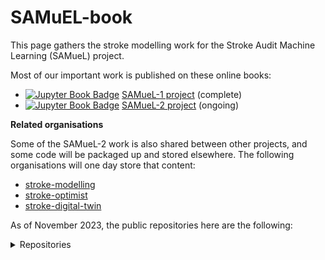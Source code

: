 # SAMuEL-book

This page gathers the stroke modelling work for the Stroke Audit Machine Learning (SAMueL) project.

Most of our important work is published on these online books:

+ [![Jupyter Book Badge][jupyterbooks-img]][samuel1-book-link] [SAMueL-1 project][samuel1-book-link] (complete)
+ [![Jupyter Book Badge][jupyterbooks-img]][samuel2-book-link] [SAMueL-2 project][samuel2-book-link] (ongoing)

__Related organisations__

Some of the SAMueL-2 work is also shared between other projects, and some code will be packaged up and stored elsewhere. The following organisations will one day store that content:
+ [stroke-modelling](https://github.com/stroke-modelling)
+ [stroke-optimist](https://github.com/stroke-optimist)
+ [stroke-digital-twin](https://github.com/stroke-digital-twin)

As of November 2023, the public repositories here are the following:

<details>
<summary>Repositories</summary>

| Repository | Description | Tags |
| --- | --- | --- |
| samuel_2_production | Core code for SAMueL-2 | `💻 Modelling` |
| ssnap_production_code | Code for running of SAMueL analysis by SSNAP | `💻 Modelling` |
| stroke_outcome_xgb_shap | XGB model, with SHAP, for stroke outcome | `💻 Modelling` |
| skeleton-pathway-model | Skeleton SimPy stroke pathway model from onset to thrombolysis and thrombectomy | `💻 Modelling` |
| stroke_outcome | Outcome modelling | `💻 Modelling` |
| samuel_causal | Causal analysis and diagrams for the SAMueL project | `💻 Modelling` |
| synthetic_data | Create synthetic data from SAMueL data | `💻 Modelling` |
| model_comparison | A comparison of different model types using SAMueL-1 data  | `💻 Modelling` |
| stroke_unit_demographics | Collating demographic data for emergency stroke unit catchment areas | `🧮 Data prep.` |
| samuel_2_data_prep | SAMUeL_2 data preparation | `🧮 Data prep.` |
| overleaf_stroke_outcome_1 | Open paper on stroke outcome modelling | `🍃 Overleaf` `📜 Paper` | 
| overleaf_samuel_shap_presentation | SHAP presentation | `🍃 Overleaf` `🖼️ Slides` |
| overleaf_shap_paper_2 | SHAP paper focusing on interactions | `🍃 Overleaf` `📜 Paper` | 
| overleaf_shap_paper_1_for_esj | Overleaf_SHAP_paper_1_for_ESJ | `🍃 Overleaf` `📜 Paper` | 
| overleaf_shap_paper_1_short | Overleaf SAMueL SHAP Paper 2 | `🍃 Overleaf` `📜 Paper` | 
| overleaf_samuel_1_contentious_patients | Paper | `🍃 Overleaf` `📜 Paper` | 
| overleaf_shap_pci_jan_2023 | Patient and carers meeting Jan 2023 | `🍃 Overleaf` `🖼️ Slides` |
| overleaf_shap_paper_1_long | Shap paper 1 - long - preprint | `🍃 Overleaf` `📜 Paper` | 
| overleaf_stakeholder_cambridge_icb_dec_2022 | Presentation to the Cambridge and Peterborough Integrated Care Board (Health Inequalities) | `🍃 Overleaf` `🖼️ Slides` |
| overleaf_advisory_group_nov_2022 | SAMueL Advisory Group November 2022 | `🍃 Overleaf` `🖼️ Slides` |
| overleaf_samuel_overview | Overleaf beamer slides for an overview of SAMueL, originally made for an HSMA talk in November 2022. | `🍃 Overleaf` `🖼️ Slides` |
| overleaf_coproduction_workshop_1 | Coproduction workshop slides | `🍃 Overleaf` `🖼️ Slides` |
| overleaf_samuel_pci_oct_2022 | pci slides | `🍃 Overleaf` `🖼️ Slides` |
| samuel_shap_paper_2 | Continuing exploratory work with Shap using SAMueL-1 data | `📜 Paper` | 
| samuel_shap_paper_1 | Exploratory work with Shap using SAMueL-1 data | `📜 Paper` | 
| streamlit_combo_stroke | Combined the existing stroke streamlit apps into one multipage app | `🎮 Streamlit app` |
| streamlit_pathway_improvement | Streamlit app for pathway improvement data |  `🎮 Streamlit app` |
| streamlit_stroke_treatment_ml | Streamlit app for machine learning model to predict treatment given to emergency stroke patients |  `🎮 Streamlit app` |
| streamlit_descriptive_stats | Streamlit app for descriptive statistics for each stroke team in the SAMuEL project |  `🎮 Streamlit app` |
| streamlit_map_lsoa_outcomes | Test app for maps in streamlit | `🎮 Streamlit app` |
| stroke_outcome_app | Streamlit app for stroke outcome modelling | `🎮 Streamlit app` |
| samuel-2-reference | A repository of general reference documents for the SAMueL-2 project | `📎 Admin` |
| samuel-1 | (blank)  | `🕮 Online book` |
| samuel-2 | Jupyter book for SAMueL-2 project | `🕮 Online book` |
| .github | For this organisation's README etc. | `📎 Admin` |
| causal_inference_basics | Basics of causal inference | `🧪 Test` |
| smote-variation | Variation of SMOTE | `🧪 Test` |
| import_from_relative_path | Demo to show how to import a module from a package in a different directory | `🧪 Test` |

</details>

[jupyterbooks-img]: https://jupyterbook.org/badge.svg
[samuel1-book-link]: https://samuel-book.github.io/samuel-1/introduction/intro.html
[samuel2-book-link]: https://samuel-book.github.io/samuel-2/introduction/intro.html